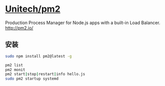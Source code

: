 # [Unitech/pm2](https://github.com/Unitech/pm2)

Production Process Manager for Node.js apps with a built-in Load Balancer. <http://pm2.io/>

## 安装

```sh
sudo npm install pm2@latest -g

pm2 list
pm2 monit
pm2 start|stop|restart|info hello.js
sudo pm2 startup systemd
```
